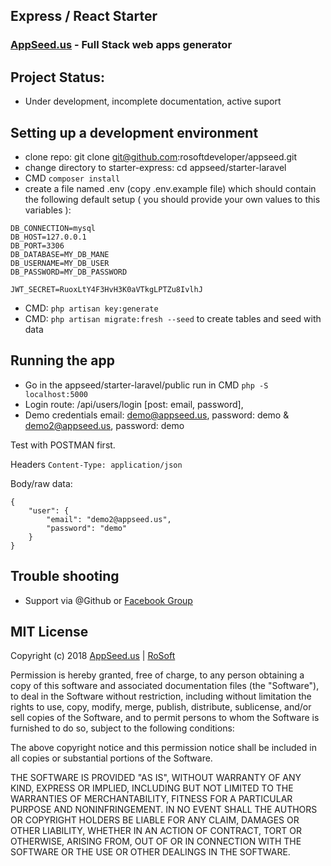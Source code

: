 ## Express / React Starter 
### [AppSeed.us](https://www.appseed.us/?ref=github) - Full Stack web apps generator   

## Project Status: 

* Under development, incomplete documentation, active suport

## Setting up a development environment

* clone repo: git clone git@github.com:rosoftdeveloper/appseed.git
* change directory to starter-express: cd appseed/starter-laravel
* CMD ```composer install```
* create a file named .env (copy .env.example file) which should contain the following default setup ( you should provide your own values to this variables ):
```
DB_CONNECTION=mysql
DB_HOST=127.0.0.1
DB_PORT=3306
DB_DATABASE=MY_DB_MANE
DB_USERNAME=MY_DB_USER
DB_PASSWORD=MY_DB_PASSWORD

JWT_SECRET=RuoxLtY4F3HvH3K0aVTkgLPTZu8IvlhJ
```
* CMD: ```php artisan key:generate```
* CMD: ```php artisan migrate:fresh --seed``` to create tables and seed with data

## Running the app

* Go in the appseed/starter-laravel/public run in CMD ``` php -S localhost:5000 ```
* Login route: /api/users/login [post: email, password],
* Demo credentials email: demo@appseed.us, password: demo & demo2@appseed.us, password: demo

Test with POSTMAN first.

Headers ```Content-Type: application/json```

Body/raw data: 
```
{
	"user": {
		"email": "demo2@appseed.us",
		"password": "demo"
	}
}
```

## Trouble shooting

* Support via @Github or [Facebook Group](https://www.facebook.com/groups/fullstack.apps.generator) 

## MIT License

Copyright (c) 2018 [AppSeed.us](https://www.appseed.us/?ref=github) | [RoSoft](https://www.rosoftware.ro/?ref=github)

Permission is hereby granted, free of charge, to any person obtaining a copy
of this software and associated documentation files (the "Software"), to deal
in the Software without restriction, including without limitation the rights
to use, copy, modify, merge, publish, distribute, sublicense, and/or sell
copies of the Software, and to permit persons to whom the Software is
furnished to do so, subject to the following conditions:

The above copyright notice and this permission notice shall be included in all
copies or substantial portions of the Software.

THE SOFTWARE IS PROVIDED "AS IS", WITHOUT WARRANTY OF ANY KIND, EXPRESS OR
IMPLIED, INCLUDING BUT NOT LIMITED TO THE WARRANTIES OF MERCHANTABILITY,
FITNESS FOR A PARTICULAR PURPOSE AND NONINFRINGEMENT. IN NO EVENT SHALL THE
AUTHORS OR COPYRIGHT HOLDERS BE LIABLE FOR ANY CLAIM, DAMAGES OR OTHER
LIABILITY, WHETHER IN AN ACTION OF CONTRACT, TORT OR OTHERWISE, ARISING FROM,
OUT OF OR IN CONNECTION WITH THE SOFTWARE OR THE USE OR OTHER DEALINGS IN THE
SOFTWARE.
